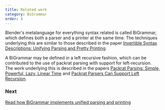 ```yaml
---
title: Related work
category: BiGrammar
order: 4
---
```


Blender's metalanguage for everything syntax related is called BiGrammar, which defines both a parser and a printer at the same time. The techniques underlying this are similar to those described in the paper [Invertible Syntax Descriptions: Unifying Parsing and Pretty Printing](http://www.informatik.uni-marburg.de/~rendel/unparse/rendel10invertible.pdf).

A BiGrammar may be defined in a left recursive fashion, which can be contributed to the use of packrat parsing with support for left-recursion. The work underlying this is described in the papers [Packrat Parsing: Simple, Powerful, Lazy, Linear Time](http://bford.info/pub/lang/packrat-icfp02.pdf) and [Packrat Parsers Can Support Left Recursion](http://www.vpri.org/pdf/tr2007002_packrat.pdf).

### Next
[Read how BiGrammar implements unified parsing and printing](http://keyboarddrummer.github.io/Blender/grammar/unified-parsing-and-printing/)

